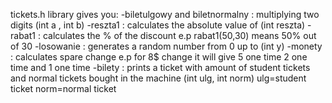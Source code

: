 tickets.h library gives you:
-biletulgowy and biletnormalny  : multiplying two digits (int a , int b)
-reszta1  : calculates the absolute value of (int reszta)
-rabat1  : calculates the % of the discount   e.p rabat1(50,30) means 50% out of 30
-losowanie : generates a random number from 0 up to (int y)
-monety : calculates spare change e.p for 8$ change it will give 5 one time 2 one time and 1 one time
-bilety : prints a ticket with amount of student tickets and normal tickets bought in the machine (int ulg, int norm) ulg=student ticket  norm=normal ticket
